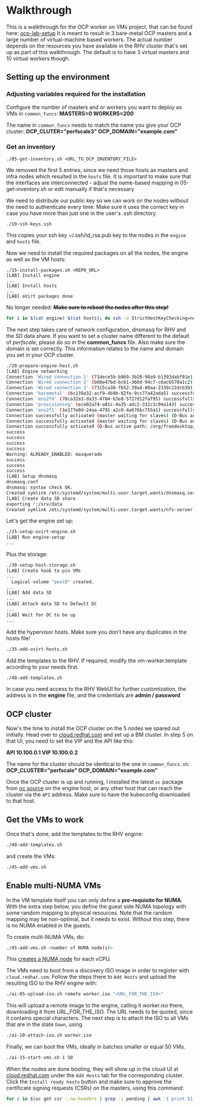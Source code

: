 # Walkthrough 

This is a walkthrough for the OCP worker on VMs project, that can be found here: [ocp-lab-setup](https://github.com/oVirt/ocp-lab-setup)
It is meant to result in 3 bare-metal OCP masters and a large number of virtual-machine based workers. The actual number depends on the resources you have 
available in the RHV cluster that's set up as part of this walkthrough. The default is to have 3 virtual masters and 10 virtual workers though.

## Setting up the environment

### Adjusting variables required for the installation

Configure the number of masters and or workers you want to deploy as VMs in `common_funcs`:
**MASTERS=0
WORKERS=200**

The name in `common_funcs` needs to match the name you give your OCP cluster:
**OCP_CLUTER="perfscale3"
OCP_DOMAIN="example.com"**


### Get an inventory
```
./05-get-inventory.sh <URL_TO_OCP_INVENTORY_FILE>
```
We removed the first 5 entries, since we need those hosts as masters and infra nodes which resulted in the `hosts` file.
It is important to make sure that the interfaces are interconnected - adjust the name-based mapping in 05-get-inventory.sh or edit manually if that's necessary

We need to distribute our public key so we can work on the nodes without the need to authenticate every time. Make sure it uses the correct key in case you have more than just one in the user's .ssh directory.

```
./10-ssh-keys.ssh
```
This copies your ssh key ~/.ssh/id_rsa.pub key to the nodes in the `engine` and `hosts` file.

Now we need to install the required packages on all the nodes, the engine as well as the VM hosts:
```
./15-install-packages.sh <REPO_URL>
[LAB] Install engine
...
[LAB] Install hosts
...
[LAB] oVirt packages done
```

No longer needed:
~~**Make sure to reboot the nodes after this step!**~~

```bash
for i in $(cat engine) $(cat hosts); do ssh -o StrictHostKeyChecking=no -o UserKnownHostsFile=/dev/null -o LogLevel=quiet -o User=root $i reboot; done
```


The next step takes care of network configuration, dnsmasq for RHV and the SD data share. If you want to set a cluster name different to the default of *perfscale*, please do so in the **common_funcs** file. Also make sure the domain is set correctly. This information relates to the name and domain you set in your OCP cluster.

```bash
./20-prepare-engine-host.sh
[LAB] Engine networking
Connection 'Wired connection 1' (71dece5b-b869-3b20-90a9-b1393dabf91e) successfully deleted.
Connection 'Wired connection 2' (b60e47bd-bcb1-366d-94c7-c6ac6570a1c2) successfully deleted.
Connection 'Wired connection 3' (7315ca38-fb52-39ad-80aa-2339c22dcb39) successfully deleted.
Connection 'baremetal' (6c139a32-acf9-4b9b-82fe-9cc77a42ada5) successfully added.
Connection 'ens2f0' (78ca32a3-da33-4784-b3e8-5727d12faf95) successfully added.
Connection 'provisioning' (ece02a74-a81c-4a35-adc2-332c1c94a143) successfully added.
Connection 'ens2f1' (1e177e0d-24aa-4791-a2c0-4a676bc755a1) successfully added.
Connection successfully activated (master waiting for slaves) (D-Bus active path: /org/freedesktop/NetworkManager/ActiveConnection/9)
Connection successfully activated (master waiting for slaves) (D-Bus active path: /org/freedesktop/NetworkManager/ActiveConnection/11)
Connection successfully activated (D-Bus active path: /org/freedesktop/NetworkManager/ActiveConnection/13)
success
success
success
success
Warning: ALREADY_ENABLED: masquerade
success
success
success
[LAB] Setup dnsmasq
dnsmasq.conf                                                                                                                                100%  300     2.2KB/s   00:00
dnsmasq: syntax check OK.
Created symlink /etc/systemd/system/multi-user.target.wants/dnsmasq.service → /usr/lib/systemd/system/dnsmasq.service.
[LAB] Create data SD share
exporting *:/srv/data
Created symlink /etc/systemd/system/multi-user.target.wants/nfs-server.service → /usr/lib/systemd/system/nfs-server.service.
```

Let's get the engine set up:
```bash
./25-setup-ovirt-engine.sh
[LAB] Run engine-setup
...
```

Plus the storage:
```bash
./30-setup-host-storage.sh
[LAB] Create hook to pin VMs
...
  Logical volume "pool0" created.
...
[LAB] Add data SD
...
[LAB] Attach data SD to Default DC
...
[LAB] Wait for DC to be up
...
```

Add the hypervisor hosts. Make sure you don't have any duplicates in the hosts file!
```bash
./35-add-ovirt-hosts.sh
```

Add the templates to the RHV. If required, modify the vm-worker.template according to your needs first. 
```bash
./40-add-templates.sh
```

In case you need access to the RHV WebUI for further customization, the address is in the **engine** file, and the credentials are **admin / password**

## OCP cluster
Now's the time to install the OCP cluster on the 5 nodes we spared out initially. Head over to [cloud.redhat.com](https://cloud.redhat.com) and set up a BM cluster.
In step 5 on that UI, you need to set the VIP and the API like this:

**API			10.100.0.1
VIP		    10.100.0.2**

The name for the cluster should be identical to the one in `common_funcs.sh`:
**OCP_CLUSTER="perfscale"
OCP_DOMAIN="example.com"**

Once the OCP cluster is up and running, I installed the latest `oc` package from [oc source](https://access.redhat.com/downloads/content/290/ver=4.11/rhel---8/4.11.5/x86_64/product-software) on the engine host, or any other host that can reach the cluster via the `API` address. 
Make sure to have the kubeconfig downloaded to that host.

## Get the VMs to work

Once that's done, add the templates to the RHV engine:
```bash
./40-add-templates.sh
```
and create the VMs:
```bash
./45-add-vms.sh
```

## Enable multi-NUMA VMs
In the VM template itself you can only define a **pre-requisite for NUMA**. With the extra step below, you define the guest side NUMA topology with some random mapping to physical resources. Note that the random mapping may be non-optimal, but it needs to exist. Without this step, there is no NUMA enabled in the guests.

To create multi-NUMA VMs, do:

```bash
./45-add-vms.sh <number of NUMA node(s)>
```
This [creates a NUMA node]((http://ovirt.github.io/ovirt-engine-api-model/master/#services/vm_numa_nodes/methods/add)) for each vCPU.

The VMs need to boot from a discovery ISO image in order to register with `cloud.redhat.com`. Follow the steps there to `Add Hosts` and upload the resulting ISO to the RHV engine with:
```bash
./ai-05-upload-iso.sh remote worker.iso "<URL_FOR_THE_ISO>"
```
This will upload a remote image to the engine, calling it worker.iso there, downloading it from URL_FOR_THE_ISO. The URL needs to be quoted, since it contains special characters.
The next step is to attach the ISO to all VMs that are in the state `Down`, using
```bash
./ai-10-attach-iso.sh worker.iso
```

Finally, we can boot the VMs, ideally in batches smaller or equal 50 VMs.
```bash
./ai-15-start-vms.sh 1 50
```

When the nodes are done booting, they will show up in the cloud UI at [cloud.redhat.com](https://cloud.redhat.com) under the `Add Hosts` tab for the corresponding cluster. 
Click the `Install ready hosts` button and make sure to approve the certificate signing requests (CSRs) on the masters, using this command:
```bash
for c in $(oc get csr --no-headers | grep -i pending | awk '{ print $1 }' ); do oc adm certificate approve $c; done
```


